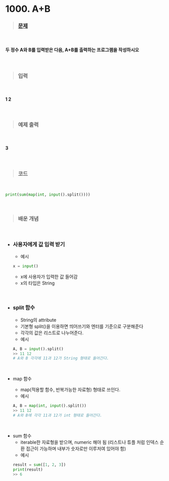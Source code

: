 # 1000. A+B

> ### [문제](https://www.acmicpc.net/problem/1000)

<br/>

#### 두 정수 A와 B를 입력받은 다음, A+B를 출력하는 프로그램을 작성하시오

<br/>

> ### 입력

<br/>

#### 1 2

<br/>

> ### 예제 출력

<br/>

#### 3

<br/>

> ### 코드

<br/>

```python
print(sum(map(int, input().split())))
```

<br/>

> ### 배운 개념

<br/>

- ### 사용자에게 값 입력 받기
  - 예시
  ```python
  x = input()
  ```
  - x에 사용자가 입력한 값 들어감
  - x의 타입은 String

<br/>

- ### split 함수

  - String의 attribute
  - 기본형 split()을 이용하면 띄어쓰기와 엔터를 기준으로 구분해준다
  - 각각의 값은 리스트로 나누어준다.
  - 예시

  ```python
  A, B = input().split()
  >> 11 12
  # A와 B 각각에 11과 12가 String 형태로 들어간다.
  ```

    <br/>

- map 함수
  - map(적용할 함수, 반복가능한 자료형) 형태로 쓰인다.
  - 예시
  ```python
  A, B = map(int, input().split())
  >> 11 12
  # A와 B에 각각 11과 12가 int 형태로 들어간다.
  ```

<br/>

- sum 함수
  - iterable한 자료형을 받으며, numeric 해야 됨 (리스트나 튜플 처럼 인덱스 순환 접근이 가능하며 내부가 숫자로만 이루저여 있어야 함)
  - 예시
  ```python
  result = sum([1, 2, 3])
  print(result)
  >> 6
  ```
